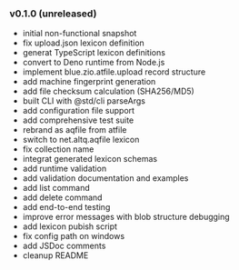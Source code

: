 ### v0.1.0 (unreleased)

- initial non-functional snapshot
- fix upload.json lexicon definition
- generat TypeScript lexicon definitions
- convert to Deno runtime from Node.js
- implement blue.zio.atfile.upload record structure
- add machine fingerprint generation
- add file checksum calculation (SHA256/MD5)
- built CLI with @std/cli parseArgs
- add configuration file support
- add comprehensive test suite
- rebrand as aqfile from atfile
- switch to net.altq.aqfile lexicon
- fix collection name
- integrat generated lexicon schemas
- add runtime validation
- add validation documentation and examples
- add list command
- add delete command
- add end-to-end testing
- improve error messages with blob structure debugging
- add lexicon pubish script
- fix config path on windows
- add JSDoc comments
- cleanup README
